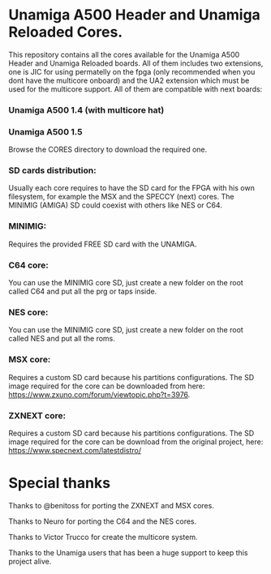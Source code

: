 # Unamiga A500 Header and Unamiga Reloaded Cores.

This repository contains all the cores available for the Unamiga A500 Header and Unamiga Reloaded boards. All of them includes two extensions, one is JIC for using permatelly on the fpga (only recommended when you dont have the multicore onboard) and the UA2 extension which must be used for the multicore support. All of them are compatible with next boards:

### Unamiga A500 1.4 (with multicore hat)
### Unamiga A500 1.5

Browse the CORES directory to download the required one.

### SD cards distribution: 

Usually each core requires to have the SD card for the FPGA with his own filesystem, for example the MSX and the SPECCY (next) cores. The MINIMIG (AMIGA) SD could coexist with others like NES or C64.

### MINIMIG:
Requires the provided FREE SD card with the UNAMIGA.

### C64 core:
You can use the MINIMIG core SD, just create a new folder on the root called C64 and put all the prg or taps inside.

### NES core:
You can use the MINIMIG core SD, just create a new folder on the root called NES and put all the roms.

### MSX core:
Requires a custom SD card because his partitions configurations. The SD image required for the core can be downloaded from here: https://www.zxuno.com/forum/viewtopic.php?t=3976.

### ZXNEXT core:
Requires a custom SD card because his partitions configurations. The SD image required for the core can be download from the original project, here: https://www.specnext.com/latestdistro/

# Special thanks

Thanks to @benitoss for porting the ZXNEXT and MSX cores.

Thanks to Neuro for porting the C64 and the NES cores.

Thanks to Victor Trucco for create the multicore system.

Thanks to the Unamiga users that has been a huge support to keep this project alive.

